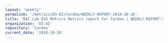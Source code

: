 ```yaml
---
layout: 'weekly'
permalink: '/metrics/D3-AI/Cardea/WEEKLY-REPORT-2018-10-26'
title: 'DAI Lab OSS Metrics Metrics report for Cardea | WEEKLY-REPORT-2018-10-26'
organization: 'D3-AI'
repository: 'Cardea'
current_date: '2018-10-26'
---
```

